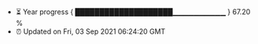 - ⏳ Year progress { ████████████████████▁▁▁▁▁▁▁▁▁▁ } 67.20 %
- ⏰ Updated on Fri, 03 Sep 2021 06:24:20 GMT

